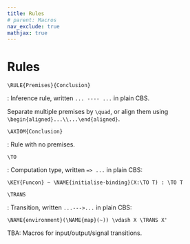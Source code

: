 ```yaml
---
title: Rules
# parent: Macros
nav_exclude: true
mathjax: true
---
```


# Rules

`\RULE{Premises}{Conclusion}`

: Inference rule, written `... ---- ...` in plain CBS.

  Separate multiple premises by `\quad`, or align them using `\begin{aligned}...\\...\end{aligned}`.
  
`\AXIOM{Conclusion}`

: Rule with no premises.

`\TO`

: Computation type, written `=> ...` in plain CBS:
  
  `\KEY{Funcon} ~ \NAME{initialise-binding}(X:\TO T) : \TO T`

`\TRANS`

: Transition, written `...--->...` in plain CBS:
  
  `\NAME{environment}(\NAME{map}(~)) \vdash X \TRANS X'`
  
  TBA: Macros for input/output/signal transitions.
